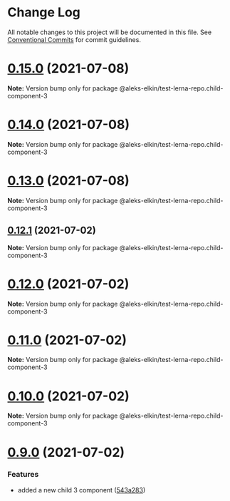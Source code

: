 # Change Log

All notable changes to this project will be documented in this file.
See [Conventional Commits](https://conventionalcommits.org) for commit guidelines.

# [0.15.0](https://github.com/aleks-elkin/lerna-github-actions/compare/v0.14.1...v0.15.0) (2021-07-08)

**Note:** Version bump only for package @aleks-elkin/test-lerna-repo.child-component-3





# [0.14.0](https://github.com/aleks-elkin/lerna-github-actions/compare/v0.13.1...v0.14.0) (2021-07-08)

**Note:** Version bump only for package @aleks-elkin/test-lerna-repo.child-component-3





# [0.13.0](https://github.com/aleks-elkin/lerna-github-actions/compare/v0.12.1...v0.13.0) (2021-07-08)

**Note:** Version bump only for package @aleks-elkin/test-lerna-repo.child-component-3





## [0.12.1](https://github.com/aleks-elkin/lerna-github-actions/compare/v0.12.0...v0.12.1) (2021-07-02)

**Note:** Version bump only for package @aleks-elkin/test-lerna-repo.child-component-3





# [0.12.0](https://github.com/aleks-elkin/lerna-github-actions/compare/v0.11.0...v0.12.0) (2021-07-02)

**Note:** Version bump only for package @aleks-elkin/test-lerna-repo.child-component-3





# [0.11.0](https://github.com/aleks-elkin/lerna-github-actions/compare/v0.10.0...v0.11.0) (2021-07-02)

**Note:** Version bump only for package @aleks-elkin/test-lerna-repo.child-component-3





# [0.10.0](https://github.com/aleks-elkin/lerna-github-actions/compare/v0.9.0...v0.10.0) (2021-07-02)

**Note:** Version bump only for package @aleks-elkin/test-lerna-repo.child-component-3





# [0.9.0](https://github.com/aleks-elkin/lerna-github-actions/compare/v0.8.1...v0.9.0) (2021-07-02)


### Features

* added a new child 3 component ([543a283](https://github.com/aleks-elkin/lerna-github-actions/commit/543a2833157537f9c3ca835704e73c39f39f86a2))
